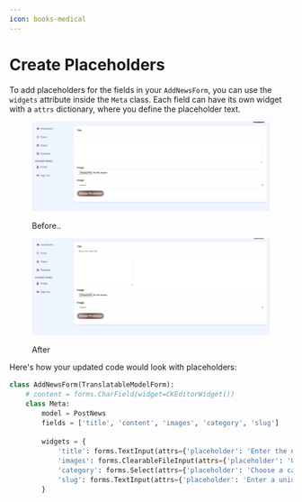 ```yaml
---
icon: books-medical
---
```


# Create Placeholders

To add placeholders for the fields in your `AddNewsForm`, you can use the `widgets` attribute inside the `Meta` class. Each field can have its own widget with a `attrs` dictionary, where you define the placeholder text.

<figure><img src="../.gitbook/assets/image (8).png" alt=""><figcaption><p>Before..</p></figcaption></figure>

<figure><img src="../.gitbook/assets/image (9).png" alt=""><figcaption><p>After</p></figcaption></figure>

Here's how your updated code would look with placeholders:

```python
class AddNewsForm(TranslatableModelForm):
    # content = forms.CharField(widget=CKEditorWidget())
    class Meta:
        model = PostNews
        fields = ['title', 'content', 'images', 'category', 'slug']

        widgets = {
            'title': forms.TextInput(attrs={'placeholder': 'Enter the news title'}),
            'images': forms.ClearableFileInput(attrs={'placeholder': 'Upload related images'}),
            'category': forms.Select(attrs={'placeholder': 'Choose a category'}),
            'slug': forms.TextInput(attrs={'placeholder': 'Enter a unique slug (optional)'}),
        }
```

